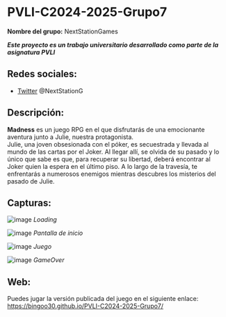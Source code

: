# PVLI-C2024-2025-Grupo7
**Nombre del grupo:** NextStationGames  

***Este proyecto es un trabajo universitario desarrollado como parte de la asignatura PVLI***  

## Redes sociales:
- [Twitter](https://x.com/NextStationG) @NextStationG  

## Descripción:   
**Madness** es un juego RPG en el que disfrutarás de una emocionante aventura junto a Julie, nuestra protagonista.   
Julie, una joven obsesionada con el póker, es secuestrada y llevada al mundo de las cartas por el Joker.
Al llegar allí, se olvida de su pasado y lo único que sabe es que, para recuperar su libertad, deberá encontrar al Joker quien la espera en el último piso. A lo largo de la travesía, te enfrentarás a numerosos enemigos mientras descubres los misterios del pasado de Julie.   

## Capturas:  

![image](https://github.com/user-attachments/assets/1b18da63-18db-4bb0-bd16-144a60320b8f)
*Loading*


![image](https://github.com/user-attachments/assets/dde17858-2933-49a0-b948-e9c4088c6830)
*Pantalla de inicio*


![image](https://github.com/user-attachments/assets/f0466ae0-ad26-4812-bb29-57b1b27146c0)
*Juego*

![image](https://github.com/user-attachments/assets/8532efb9-7a79-4dbd-8a50-fc6ddb138622)
*GameOver*

## Web: 
Puedes jugar la versión publicada del juego en el siguiente enlace:
https://bingoo30.github.io/PVLI-C2024-2025-Grupo7/  
